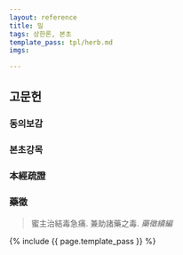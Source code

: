 ```yaml
---
layout: reference
title: 밀
tags: 상한론, 본초
template_pass: tpl/herb.md
imgs:

---
```


## 고문헌

### 동의보감



### 본초강목

### 本經疏證



### 藥徵

> 蜜主治結毒急痛. 兼助諸藥之毒. _藥徵續編_


{% include {{ page.template_pass }} %}
